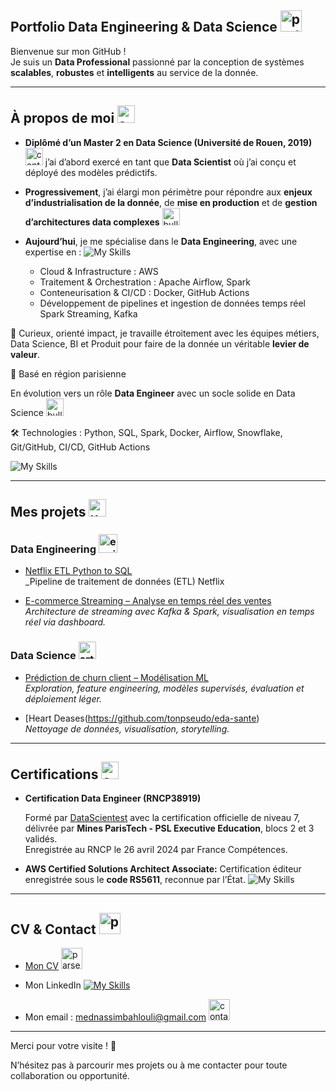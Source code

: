 ## Portfolio Data Engineering & Data Science  <img width="34" height="34" src="https://img.icons8.com/pulsar-color/48/portfolio.png" alt="portfolio"/>


Bienvenue sur mon GitHub !  
Je suis un **Data Professional** passionné par la conception de systèmes **scalables**, **robustes** et **intelligents** au service de la donnée.

---

##  À propos de moi <img width="28" height="28" src="https://img.icons8.com/pulsar-color/48/about-me-male.png" alt="about-me-male"/>

 - **Diplômé d’un Master 2 en Data Science (Université de Rouen, 2019)** <img width="28" height="28" src="https://img.icons8.com/cotton/64/contract--v1.png" alt="contract--v1"/>   j’ai d’abord exercé en tant que **Data Scientist** où j’ai conçu et déployé des modèles prédictifs.  

 - **Progressivement**, j’ai élargi mon périmètre pour répondre aux **enjeux d’industrialisation de la donnée**, de **mise en production** et de **gestion d’architectures data complexes**  <img width="28" height="28" src="https://img.icons8.com/color/48/bullish.png" alt="bullish"/> 

- **Aujourd’hui**, je me spécialise dans le **Data Engineering**, avec une expertise en :  ![My Skills](https://skillicons.dev/icons?i=aws,docker,git,github,kafka)


     - Cloud & Infrastructure :   AWS  
     - Traitement & Orchestration : Apache Airflow, Spark
     - Conteneurisation & CI/CD : Docker, GitHub Actions       
     - Développement de pipelines et ingestion de données temps réel Spark Streaming, Kafka

  

🤝 Curieux, orienté impact, je travaille étroitement avec les équipes métiers, Data Science, BI et Produit pour faire de la donnée un véritable **levier de valeur**.


📍 Basé en région parisienne  

 En évolution vers un rôle **Data Engineer** avec un socle solide en Data Science   <img width="28" height="28" src="https://img.icons8.com/color/48/bullish.png" alt="bullish"/>  

 🛠 Technologies : Python, SQL, Spark, Docker, Airflow, Snowflake, Git/GitHub, CI/CD, GitHub Actions  

![My Skills](https://skillicons.dev/icons?i=py,postgres,mongodb,kubernetes,docker,git,github)

---


##  Mes projets <img width="28" height="28" src="https://img.icons8.com/dusk/64/user-folder.png" alt="user-folder"/>

### Data Engineering <img width="30" height="30" src="https://img.icons8.com/pulsar-color/48/engineering.png" alt="engineering"/>

- [Netflix ETL Python to SQL](https://github.com/NassimBahlouli/Netflix-ETL)  
  _Pipeline de traitement de données (ETL) Netflix

- [ E-commerce Streaming – Analyse en temps réel des ventes](https://github.com/tonpseudo/ecommerce-streaming)  
  _Architecture de streaming avec Kafka & Spark, visualisation en temps réel via dashboard._

### Data Science <img width="28" height="28" src="https://img.icons8.com/cotton/64/artificial-intelligence.png" alt="artificial-intelligence"/>
- [Prédiction de churn client – Modélisation ML](https://github.com/tonpseudo/churn-prediction)  
  _Exploration, feature engineering, modèles supervisés, évaluation et déploiement léger._

- [Heart Deases(https://github.com/tonpseudo/eda-sante)  
  _Nettoyage de données, visualisation, storytelling._

---

## Certifications  <img width="28" height="28" src="https://img.icons8.com/cotton/64/contract--v1.png" alt="contract--v1"/>


- **Certification Data Engineer (RNCP38919)**  

  Formé par [DataScientest](https://datascientest.com/formation-data-engineer) avec la certification officielle de niveau 7, délivrée par **Mines ParisTech - PSL Executive Education**, blocs 2 et 3 validés.  
  Enregistrée au RNCP le 26 avril 2024 par France Compétences.

-   **AWS Certified Solutions Architect Associate:** Certification éditeur enregistrée sous le **code RS5611**, reconnue par l’État. ![My Skills](https://skillicons.dev/icons?i=aws)

 

---

## CV & Contact <img width="34" height="34" src="https://img.icons8.com/pulsar-color/48/parse-from-clipboard.png" alt="parse-from-clipboard"/>


- [Mon CV](./nassimbahlouli_cv.pdf)   <img width="34" height="34" src="https://img.icons8.com/pulsar-color/48/parse-from-clipboard.png" alt="parse-from-clipboard"/>

- Mon LinkedIn [![My Skills](https://skillicons.dev/icons?i=linkedin)](https://www.linkedin.com/in/nassim-bahlouli-471b27b6/)

- Mon email : mednassimbahlouli@gmail.com  <img width="34" height="34" src="https://img.icons8.com/plasticine/100/contact-card.png" alt="contact-card"/>


---


Merci pour votre visite ! 🚀  

N’hésitez pas à parcourir mes projets ou à me contacter pour toute collaboration ou opportunité.

